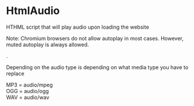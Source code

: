 # HtmlAudio
HTHML script that will play audio upon loading the website

Note: Chromium browsers do not allow autoplay in most cases. However, muted autoplay is always allowed.


.

Depending on the audio type is depending on what media type you have to replace

MP3     = audio/mpeg                                                    
OGG	= audio/ogg     
WAV	= audio/wav
